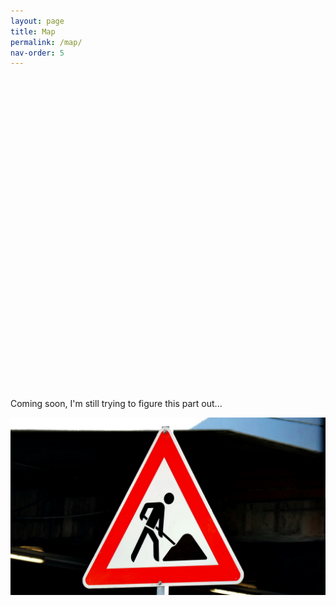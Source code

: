 ```yaml
---
layout: page
title: Map
permalink: /map/
nav-order: 5
---
```

  <head>
    <script type="text/javascript" src="https://www.gstatic.com/charts/loader.js"></script>
    <script type="text/javascript">
      google.charts.load('current', {
        'packages':['geochart'],
        'mapsApiKey': "AIzaSyBnhctFPZgzxpPKjdpIHvJYYjgIX7yaPTI"
      });
      google.charts.setOnLoadCallback(drawRegionsMap);
      function drawRegionsMap() {
        var data = google.visualization.arrayToDataTable([
          ['Country'],
          ['Canada'],
          ['UK']
        ]);
        var options = {};
        var chart = new google.visualization.GeoChart(document.getElementById('regions_div'));
        chart.draw(data, options);
      }
    </script>
  </head>
  <body>
    <div id="regions_div" style="width: 900px; height: 500px;"></div>
  </body>

<p>Coming soon, I'm still trying to figure this part out...</p>

<img src="/images/under construction.jpg"> 
